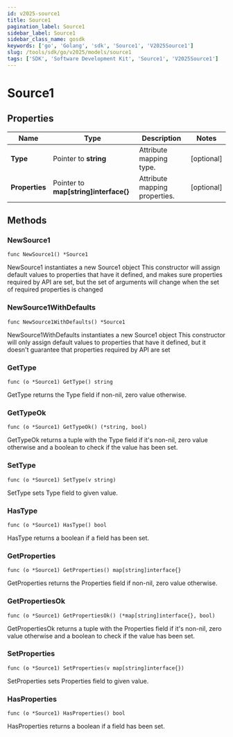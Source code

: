```yaml
---
id: v2025-source1
title: Source1
pagination_label: Source1
sidebar_label: Source1
sidebar_class_name: gosdk
keywords: ['go', 'Golang', 'sdk', 'Source1', 'V2025Source1'] 
slug: /tools/sdk/go/v2025/models/source1
tags: ['SDK', 'Software Development Kit', 'Source1', 'V2025Source1']
---
```


# Source1

## Properties

Name | Type | Description | Notes
------------ | ------------- | ------------- | -------------
**Type** | Pointer to **string** | Attribute mapping type. | [optional] 
**Properties** | Pointer to **map[string]interface{}** | Attribute mapping properties. | [optional] 

## Methods

### NewSource1

`func NewSource1() *Source1`

NewSource1 instantiates a new Source1 object
This constructor will assign default values to properties that have it defined,
and makes sure properties required by API are set, but the set of arguments
will change when the set of required properties is changed

### NewSource1WithDefaults

`func NewSource1WithDefaults() *Source1`

NewSource1WithDefaults instantiates a new Source1 object
This constructor will only assign default values to properties that have it defined,
but it doesn't guarantee that properties required by API are set

### GetType

`func (o *Source1) GetType() string`

GetType returns the Type field if non-nil, zero value otherwise.

### GetTypeOk

`func (o *Source1) GetTypeOk() (*string, bool)`

GetTypeOk returns a tuple with the Type field if it's non-nil, zero value otherwise
and a boolean to check if the value has been set.

### SetType

`func (o *Source1) SetType(v string)`

SetType sets Type field to given value.

### HasType

`func (o *Source1) HasType() bool`

HasType returns a boolean if a field has been set.

### GetProperties

`func (o *Source1) GetProperties() map[string]interface{}`

GetProperties returns the Properties field if non-nil, zero value otherwise.

### GetPropertiesOk

`func (o *Source1) GetPropertiesOk() (*map[string]interface{}, bool)`

GetPropertiesOk returns a tuple with the Properties field if it's non-nil, zero value otherwise
and a boolean to check if the value has been set.

### SetProperties

`func (o *Source1) SetProperties(v map[string]interface{})`

SetProperties sets Properties field to given value.

### HasProperties

`func (o *Source1) HasProperties() bool`

HasProperties returns a boolean if a field has been set.


